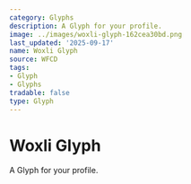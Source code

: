 ```yaml
---
category: Glyphs
description: A Glyph for your profile.
image: ../images/woxli-glyph-162cea30bd.png
last_updated: '2025-09-17'
name: Woxli Glyph
source: WFCD
tags:
- Glyph
- Glyphs
tradable: false
type: Glyph
---
```


# Woxli Glyph

A Glyph for your profile.

